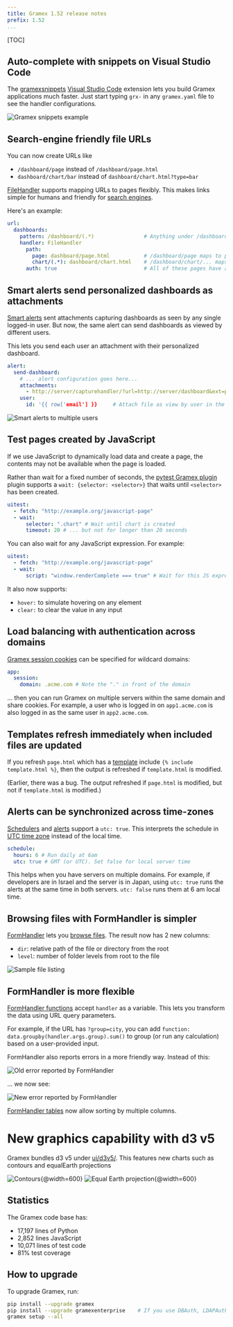 ```yaml
---
title: Gramex 1.52 release notes
prefix: 1.52
...
```


[TOC]

## Auto-complete with snippets on Visual Studio Code

The
[gramexsnippets](<(https://marketplace.visualstudio.com/items?itemName=gramener.gramexsnippets)>)
[Visual Studio Code](https://code.visualstudio.com/) extension lets you build
Gramex applications much faster. Just start typing `grx-` in any `gramex.yaml`
file to see the handler configurations.

![Gramex snippets example](../../snippets/gramex-snippets.gif)

## Search-engine friendly file URLs

You can now create URLs like

- `/dashboard/page` instead of `/dashboard/page.html`
- `dashboard/chart/bar` instead of `dashboard/chart.html?type=bar`

[FileHandler](../../filehandler/) supports mapping URLs to pages flexibly.
This makes links simple for humans and friendly for [search
engines](https://support.google.com/webmasters/answer/76329?hl=en).

Here's an example:

```yaml
url:
  dashboards:
    pattern: /dashboard/(.*)                # Anything under /dashboard/ is mapped
    handler: FileHandler
      path:
        page: dashboard/page.html           # /dashboard/page maps to page.html
        chart/(.*): dashboard/chart.html    # /dashboard/chart/... maps to chart.html
      auth: true                            # All of these pages have auth
```

## Smart alerts send personalized dashboards as attachments

[Smart alerts](../../alert/) sent attachments capturing dashboards as seen by
any single logged-in user. But now, the same alert can send dashboards as viewed
by different users.

This lets you send each user an attachment with their personalized dashboard.

```yaml
alert:
  send-dashboard:
    # ... alert configuration goes here...
    attachments:
      - http://server/capturehandler/?url=http://server/dashboard&ext=pdf
    user:
      id: '{{ row['email'] }}     # Attach file as view by user in the "email" column
```

![Smart alerts to multiple users](smart-alerts.png)

## Test pages created by JavaScript

If we use JavaScript to dynamically load data and create a page, the contents
may not be available when the page is loaded.

Rather than wait for a fixed number of seconds, the
[pytest Gramex plugin](../../test/) plugin supports a
`wait: {selector: <selector>}` that waits until `<selector>` has been created.

```yaml
uitest:
  - fetch: "http://example.org/javascript-page"
  - wait:
      selector: ".chart" # Wait until chart is created
      timeout: 20 # ... but not for longer than 20 seconds
```

You can also wait for any JavaScript expression. For example:

```yaml
uitest:
  - fetch: "http://example.org/javascript-page"
  - wait:
      script: "window.renderComplete === true" # Wait for this JS expression
```

It also now supports:

- `hover:` to simulate hovering on any element
- `clear:` to clear the value in any input

## Load balancing with authentication across domains

[Gramex session cookies](../../auth/#sessions) can be specified for wildcard
domains:

```yaml
app:
  session:
    domain: .acme.com # Note the "." in front of the domain
```

... then you can run Gramex on multiple servers within the same domain and share
cookies. For example, a user who is logged in on `app1.acme.com` is also logged
in as the same user in `app2.acme.com`.

## Templates refresh immediately when included files are updated

If you refresh `page.html` which has a [template](../../filehandler/#templates)
include `{% include template.html %}`, then the output is refreshed if
`template.html` is modified.

(Earlier, there was a bug. The output refreshed if `page.html` is modified, but
not if `template.html` is modified.)

## Alerts can be synchronized across time-zones

[Schedulers](../../scheduler/) and [alerts](../alert/) support a `utc: true`.
This interprets the schedule in
[UTC time zone](https://en.wikipedia.org/wiki/Coordinated_Universal_Time)
instead of the local time.

```yaml
schedule:
  hours: 6 # Run daily at 6am
  utc: true # GMT (or UTC). Set false for local server time
```

This helps when you have servers on multiple domains. For example, if developers
are in Israel and the server is in Japan, using `utc: true` runs the alerts
at the same time in both servers. `utc: false` runs them at 6 am local time.

## Browsing files with FormHandler is simpler

[FormHandler](../../formhandler/#formhandler-directory-listing) lets you
[browse files](../..//formhandler/dir?_format=html&_c=dir&_c=name&_c=size&_c=type&_sort=-size).
The result now has 2 new columns:

- `dir`: relative path of the file or directory from the root
- `level`: number of folder levels from root to the file

![Sample file listing](files.png)

## FormHandler is more flexible

[FormHandler functions](../../formhandler/#formhandler-functions) accept
`handler` as a variable. This lets you transform the data using URL query
parameters.

For example, if the URL has `?group=city`, you can add
`function: data.groupby(handler.args.group).sum()` to group
(or run any calculation) based on a user-provided input.

FormHandler also reports errors in a more friendly way. Instead of this:

![Old error reported by FormHandler](formhandler-error-old.png)

... we now see:

![New error reported by FormHandler](formhandler-error-new.png)

[FormHandler tables](../../g1/docs/formhandler.md) now allow sorting by multiple columns.

# New graphics capability with d3 v5

Gramex bundles d3 v5 under [ui/d3v5/](../../ui/d3v5/). This features new charts such as contours and equalEarth projections

![Contours{@width=600}](https://raw.githubusercontent.com/d3/d3-contour/master/img/volcano.gif)
![Equal Earth projection{@width=600}](https://raw.githubusercontent.com/d3/d3-geo/master/img/equalEarth.png)

## Statistics

The Gramex code base has:

- 17,197 lines of Python
- 2,852 lines JavaScript
- 10,071 lines of test code
- 81% test coverage

## How to upgrade

To upgrade Gramex, run:

```bash
pip install --upgrade gramex
pip install --upgrade gramexenterprise    # If you use DBAuth, LDAPAuth, etc.
gramex setup --all
```
